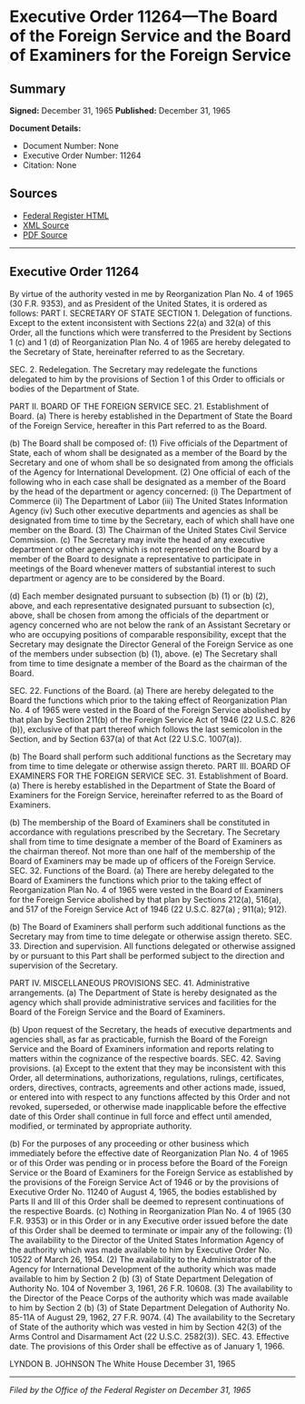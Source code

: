 # Executive Order 11264—The Board of the Foreign Service and the Board of Examiners for the Foreign Service

## Summary

**Signed:** December 31, 1965
**Published:** December 31, 1965

**Document Details:**
- Document Number: None
- Executive Order Number: 11264
- Citation: None

## Sources
- [Federal Register HTML](https://www.presidency.ucsb.edu/documents/executive-order-11264-the-board-the-foreign-service-and-the-board-examiners-for-the)
- [XML Source](None)
- [PDF Source](None)

---

## Executive Order 11264

By virtue of the authority vested in me by Reorganization Plan No. 4 of 1965 (30 F.R. 9353), and as President of the United States, it is ordered as follows:
PART I. SECRETARY OF STATE
SECTION 1. Delegation of functions. Except to the extent inconsistent with Sections 22(a) and 32(a) of this Order, all the functions which were transferred to the President by Sections 1 (c) and 1 (d) of Reorganization Plan No. 4 of 1965 are hereby delegated to the Secretary of State, hereinafter referred to as the Secretary.

SEC. 2. Redelegation. The Secretary may redelegate the functions delegated to him by the provisions of Section 1 of this Order to officials or bodies of the Department of State.

PART II. BOARD OF THE FOREIGN SERVICE
SEC. 21. Establishment of Board. (a) There is hereby established in the Department of State the Board of the Foreign Service, hereafter in this Part referred to as the Board.

(b) The Board shall be composed of:
    (1) Five officials of the Department of State, each of whom shall be designated as a member of the Board by the Secretary and one of whom shall be so designated from among the officials of the Agency for International Development.
    (2) One official of each of the following who in each case shall be designated as a member of the Board by the head of the department or agency concerned:
    (i) The Department of Commerce
    (ii) The Department of Labor
    (iii) The United States Information Agency
    (iv) Such other executive departments and agencies as shall be designated from time to time by the Secretary, each of which shall have one member on the Board.
    (3) The Chairman of the United States Civil Service Commission.
(c) The Secretary may invite the head of any executive department or other agency which is not represented on the Board by a member of the Board to designate a representative to participate in meetings of the Board whenever matters of substantial interest to such department or agency are to be considered by the Board.

(d) Each member designated pursuant to subsection (b) (1) or (b) (2), above, and each representative designated pursuant to subsection (c), above, shall be chosen from among the officials of the department or agency concerned who are not below the rank of an Assistant Secretary or who are occupying positions of comparable responsibility, except that the Secretary may designate the Director General of the Foreign Service as one of the members under subsection (b) (1), above.
(e) The Secretary shall from time to time designate a member of the Board as the chairman of the Board.

SEC. 22. Functions of the Board. (a) There are hereby delegated to the Board the functions which prior to the taking effect of Reorganization Plan No. 4 of 1965 were vested in the Board of the Foreign Service abolished by that plan by Section 211(b) of the Foreign Service Act of 1946 (22 U.S.C. 826 (b)), exclusive of that part thereof which follows the last semicolon in the Section, and by Section 637(a) of that Act (22 U.S.C. 1007(a)).

(b) The Board shall perform such additional functions as the Secretary may from time to time delegate or otherwise assign thereto.
PART III. BOARD OF EXAMINERS FOR THE FOREIGN SERVICE
SEC. 31. Establishment of Board. (a) There is hereby established in the Department of State the Board of Examiners for the Foreign Service, hereinafter referred to as the Board of Examiners.

(b) The membership of the Board of Examiners shall be constituted in accordance with regulations prescribed by the Secretary. The Secretary shall from time to time designate a member of the Board of Examiners as the chairman thereof. Not more than one half of the membership of the Board of Examiners may be made up of officers of the Foreign Service.
SEC. 32. Functions of the Board. (a) There are hereby delegated to the Board of Examiners the functions which prior to the taking effect of Reorganization Plan No. 4 of 1965 were vested in the Board of Examiners for the Foreign Service abolished by that plan by Sections 212(a), 516(a), and 517 of the Foreign Service Act of 1946 (22 U.S.C. 827(a) ; 911(a); 912).

(b) The Board of Examiners shall perform such additional functions as the Secretary may from time to time delegate or otherwise assign thereto.
SEC. 33. Direction and supervision. All functions delegated or otherwise assigned by or pursuant to this Part shall be performed subject to the direction and supervision of the Secretary.

PART IV. MISCELLANEOUS PROVISIONS
SEC. 41. Administrative arrangements. (a) The Department of State is hereby designated as the agency which shall provide administrative services and facilities for the Board of the Foreign Service and the Board of Examiners.

(b) Upon request of the Secretary, the heads of executive departments and agencies shall, as far as practicable, furnish the Board of the Foreign Service and the Board of Examiners information and reports relating to matters within the cognizance of the respective boards.
SEC. 42. Saving provisions. (a) Except to the extent that they may be inconsistent with this Order, all determinations, authorizations, regulations, rulings, certificates, orders, directives, contracts, agreements and other actions made, issued, or entered into with respect to any functions affected by this Order and not revoked, superseded, or otherwise made inapplicable before the effective date of this Order shall continue in full force and effect until amended, modified, or terminated by appropriate authority.

(b) For the purposes of any proceeding or other business which immediately before the effective date of Reorganization Plan No. 4 of 1965 or of this Order was pending or in process before the Board of the Foreign Service or the Board of Examiners for the Foreign Service as established by the provisions of the Foreign Service Act of 1946 or by the provisions of Executive Order No. 11240 of August 4, 1965, the bodies established by Parts II and III of this Order shall be deemed to represent continuations of the respective Boards.
(c) Nothing in Reorganization Plan No. 4 of 1965 (30 F.R. 9353) or in this Order or in any Executive order issued before the date of this Order shall be deemed to terminate or impair any of the following:
    (1) The availability to the Director of the United States Information Agency of the authority which was made available to him by Executive Order No. 10522 of March 26, 1954.
    (2) The availability to the Administrator of the Agency for International Development of the authority which was made available to him by Section 2 (b) (3) of State Department Delegation of Authority No. 104 of November 3, 1961, 26 F.R. 10608.
    (3) The availability to the Director of the Peace Corps of the authority which was made available to him by Section 2 (b) (3) of State Department Delegation of Authority No. 85-11A of August 29, 1962, 27 F.R. 9074.
    (4) The availability to the Secretary of State of the authority which was vested in him by Section 42(3) of the Arms Control and Disarmament Act (22 U.S.C. 2582(3)).
SEC. 43. Effective date. The provisions of this Order shall be effective as of January 1, 1966.

LYNDON B. JOHNSON
The White House
December 31, 1965

---

*Filed by the Office of the Federal Register on December 31, 1965*
